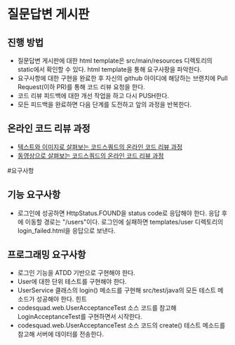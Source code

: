 # 질문답변 게시판
## 진행 방법
* 질문답변 게시판에 대한 html template은 src/main/resources 디렉토리의 static에서 확인할 수 있다. html template을 통해 요구사팡을 파악한다.
* 요구사항에 대한 구현을 완료한 후 자신의 github 아이디에 해당하는 브랜치에 Pull Request(이하 PR)를 통해 코드 리뷰 요청을 한다.
* 코드 리뷰 피드백에 대한 개선 작업을 하고 다시 PUSH한다.
* 모든 피드백을 완료하면 다음 단계를 도전하고 앞의 과정을 반복한다.

## 온라인 코드 리뷰 과정
* [텍스트와 이미지로 살펴보는 코드스쿼드의 온라인 코드 리뷰 과정](https://github.com/code-squad/codesquad-docs/blob/master/codereview/README.md)
* [동영상으로 살펴보는 코드스쿼드의 온라인 코드 리뷰 과정](https://youtu.be/a5c9ku-_fok)


#요구사항
## 기능 요구사항
* 로그인에 성공하면 HttpStatus.FOUND을 status code로 응답해야 한다. 응답 후에 이동할 경로는 "/users"이다.
로그인에 실패하면 templates/user 디렉토리의 login_failed.html을 응답으로 보낸다.
## 프로그래밍 요구사항
* 로그인 기능을 ATDD 기반으로 구현해야 한다.
* User에 대한 단위 테스트를 구현해야 한다.
* UserService 클래스의 login() 메소드를 구현해 src/test/java의 모든 테스트 메소드가 성공해야 한다.
힌트
* codesquad.web.UserAcceptanceTest 소스 코드를 참고해 LoginAcceptanceTest를 구현하면서 시작한다.
* codesquad.web.UserAcceptanceTest 소스 코드의 create() 테스트 메소드를 참고해 서버에 데이터를 전송한다.
